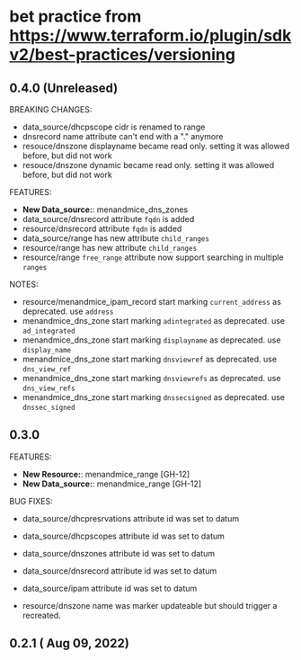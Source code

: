 
# bet practice from https://www.terraform.io/plugin/sdkv2/best-practices/versioning

## 0.4.0 (Unreleased)

BREAKING CHANGES:

* data_source/dhcpscope cidr is renamed to range
* dnsrecord name attribute can't end with a "." anymore
* resouce/dnszone displayname became read only. setting it was allowed before, but did not work
* resouce/dnszone dynamic became read only. setting it was allowed before, but did not work

FEATURES:

* **New Data_source:**: menandmice_dns_zones
* data_source/dnsrecord attribute `fqdn` is added
* resource/dnsrecord    attribute `fqdn` is added
* data_source/range has new attribute `child_ranges`
* resource/range    has new attribute `child_ranges`
* resource/range `free_range` attribute now support searching in multiple `ranges`

NOTES:

* resource/menandmice_ipam_record start marking `current_address` as deprecated. use `address`
* menandmice_dns_zone start marking `adintegrated` as deprecated. use `ad_integrated`
* menandmice_dns_zone start marking `displayname` as deprecated. use `display_name`
* menandmice_dns_zone start marking `dnsviewref` as deprecated. use `dns_view_ref`
* menandmice_dns_zone start marking `dnsviewrefs` as deprecated. use `dns_view_refs`
* menandmice_dns_zone start marking `dnssecsigned` as deprecated. use `dnssec_signed`

## 0.3.0

FEATURES:

* **New Resource:**: menandmice_range [GH-12]
* **New Data_source:**: menandmice_range [GH-12]

BUG FIXES:

* data_source/dhcpresrvations attribute id was set to datum
* data_source/dhcpscopes attribute id was set to datum
* data_source/dnszones attribute id was set to datum
* data_source/dnsrecord attribute id was set to datum
* data_source/ipam attribute id was set to datum

* resource/dnszone name was marker updateable but should trigger a recreated.

## 0.2.1 ( Aug 09, 2022)
